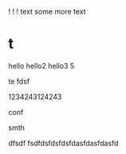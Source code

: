 
!
!
!
text
some
more text
# t
hello
hello2
hello3
5

te
fdsf

1234243124243

conf

smth


dfsdf
fsdfdsfdsfdsfdasfdasfdasfd

